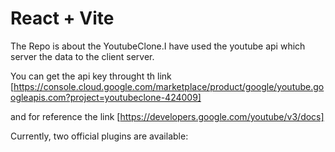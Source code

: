 # React + Vite

The Repo is about the YoutubeClone.I have used the youtube api which server the data  to the client server.

You can get the api key throught th link [https://console.cloud.google.com/marketplace/product/google/youtube.googleapis.com?project=youtubeclone-424009]

and for reference the link [https://developers.google.com/youtube/v3/docs]

Currently, two official plugins are available:


